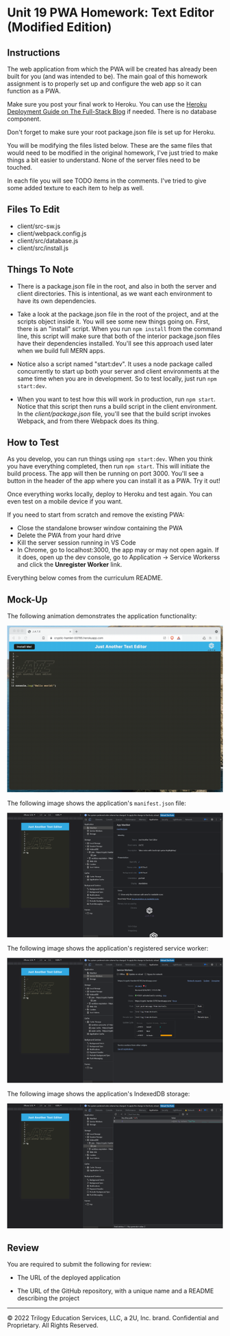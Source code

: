 # Unit 19 PWA Homework: Text Editor (Modified Edition)

## Instructions

The web application from which the PWA will be created has already been built for you (and was intended to be). The main goal of this homework assignment is to properly set up and configure the web app so it can function as a PWA.

Make sure you post your final work to Heroku. You can use the [Heroku Deployment Guide on The Full-Stack Blog](https://coding-boot-camp.github.io/full-stack/heroku/heroku-deployment-guide) if needed. There is no database component. 

Don't forget to make sure your root package.json file is set up for Heroku.

You will be modifying the files listed below. These are the same files that would need to be modified in the original homework, I've just tried to make things a bit easier to understand. None of the server files need to be touched.

In each file you will see TODO items in the comments. I've tried to give some added texture to each item to help as well.

## Files To Edit

- client/src-sw.js
- client/webpack.config.js
- client/src/database.js
- client/src/install.js

## Things To Note

- There is a package.json file in the root, and also in both the server and client directories. This is intentional, as we want each environment to have its own dependencies.

- Take a look at the package.json file in the root of the project, and at the scripts object inside it. You will see some new things going on. First, there is an "install" script. When you run `npm install` from the command line, this script will make sure that both of the interior package.json files have their dependencies installed. You'll see this approach used later when we build full MERN apps.

- Notice also a script named "start:dev". It uses a node package called concurrently to start up both your server and client environments at the same time when you are in development. So to test locally, just run `npm start:dev`.

- When you want to test how this will work in production, run `npm start`. Notice that this script then runs a build script in the client environment. In the *client/package.json* file, you'll see that the build script invokes Webpack, and from there Webpack does its thing.

## How to Test

As you develop, you can run things using `npm start:dev`. When you think you have everything completed, then run `npm start`. This will initiate the build process. The app will then be running on port 3000. You'll see a button in the header of the app where you can install it as a PWA. Try it out!

Once everything works locally, deploy to Heroku and test again. You can even test on a mobile device if you want.

If you need to start from scratch and remove the existing PWA:

- Close the standalone browser window containing the PWA
- Delete the PWA from your hard drive 
- Kill the server session running in VS Code 
- In Chrome, go to localhost:3000, the app may or may not open again. If it does, open up the dev console, go to Application -> Service Workerss and click the **Unregister Worker** link.

Everything below comes from the curriculum README.


## Mock-Up

The following animation demonstrates the application functionality:

![Demonstration of the finished Unit 19 Homework being used in the browser and then installed.](./Assets/00-demo.gif)

The following image shows the application's `manifest.json` file:

![Demonstration of the finished Unit 19 Homework with a manifest file in the browser.](./Assets/01-manifest.png)

The following image shows the application's registered service worker:

![Demonstration of the finished Unit 19 Homework with a registered service worker in the browser.](./Assets/02-service-worker.png)

The following image shows the application's IndexedDB storage:

![Demonstration of the finished Unit 19 Homework with a IndexedDB storage named 'jate' in the browser.](./Assets/03-idb-storage.png)


## Review

You are required to submit the following for review:

* The URL of the deployed application

* The URL of the GitHub repository, with a unique name and a README describing the project

- - -
© 2022 Trilogy Education Services, LLC, a 2U, Inc. brand. Confidential and Proprietary. All Rights Reserved.
